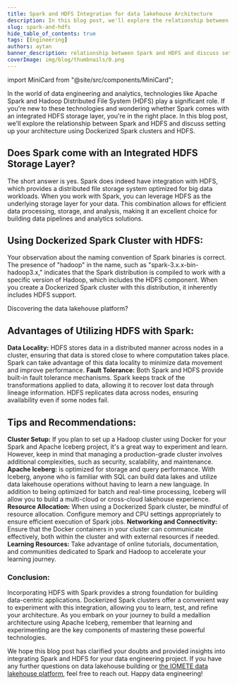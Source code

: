 ```yaml
---
title: Spark and HDFS Integration for data lakehouse Architecture
description: In this blog post, we'll explore the relationship between Spark and HDFS and discuss setting up your architecture using Dockerized Spark clusters and HDFS.
slug: spark-and-hdfs
hide_table_of_contents: true
tags: [Engineering]
authors: aytan
banner_description: relationship between Spark and HDFS and discuss setting up your architecture
coverImage: img/blog/thumbnails/0.png
---
```


import MiniCard from "@site/src/components/MiniCard";

In the world of data engineering and analytics, technologies like Apache Spark and Hadoop Distributed File System (HDFS) play a significant role. If you're new to these technologies and wondering whether Spark comes with an integrated HDFS storage layer, you're in the right place. In this blog post, we'll explore the relationship between Spark and HDFS and discuss setting up your architecture using Dockerized Spark clusters and HDFS.

<!-- truncate -->

## Does Spark come with an Integrated HDFS Storage Layer?

The short answer is yes. Spark does indeed have integration with HDFS, which provides a distributed file storage system optimized for big data workloads. When you work with Spark, you can leverage HDFS as the underlying storage layer for your data. This combination allows for efficient data processing, storage, and analysis, making it an excellent choice for building data pipelines and analytics solutions.

## Using Dockerized Spark Cluster with HDFS:

Your observation about the naming convention of Spark binaries is correct. The presence of "hadoop" in the name, such as "spark-3.x.x-bin-hadoop3.x," indicates that the Spark distribution is compiled to work with a specific version of Hadoop, which includes the HDFS component. When you create a Dockerized Spark cluster with this distribution, it inherently includes HDFS support.

<MiniCard link="https://form.typeform.com/to/ofF9ZQYd" linkName="Try Sandbox">Discovering the data lakehouse platform?</MiniCard>

## Advantages of Utilizing HDFS with Spark:

**Data Locality:** HDFS stores data in a distributed manner across nodes in a cluster, ensuring that data is stored close to where computation takes place. Spark can take advantage of this data locality to minimize data movement and improve performance.
**Fault Tolerance:** Both Spark and HDFS provide built-in fault tolerance mechanisms. Spark keeps track of the transformations applied to data, allowing it to recover lost data through lineage information. HDFS replicates data across nodes, ensuring availability even if some nodes fail.

## Tips and Recommendations:

**Cluster Setup:** If you plan to set up a Hadoop cluster using Docker for your Spark and Apache Iceberg project, it's a great way to experiment and learn. However, keep in mind that managing a production-grade cluster involves additional complexities, such as security, scalability, and maintenance.
**Apache Iceberg:** is optimized for storage and query performance. With Iceberg, anyone who is familiar with SQL can build data lakes and utilize data lakehouse operations without having to learn a new language. In addition to being optimized for batch and real-time processing, Iceberg will allow you to build a multi-cloud or cross-cloud lakehouse experience.
**Resource Allocation:** When using a Dockerized Spark cluster, be mindful of resource allocation. Configure memory and CPU settings appropriately to ensure efficient execution of Spark jobs.
**Networking and Connectivity:** Ensure that the Docker containers in your cluster can communicate effectively, both within the cluster and with external resources if needed.
**Learning Resources:** Take advantage of online tutorials, documentation, and communities dedicated to Spark and Hadoop to accelerate your learning journey.

### Conclusion:

Incorporating HDFS with Spark provides a strong foundation for building data-centric applications. Dockerized Spark clusters offer a convenient way to experiment with this integration, allowing you to learn, test, and refine your architecture. As you embark on your journey to build a medallion architecture using Apache Iceberg, remember that learning and experimenting are the key components of mastering these powerful technologies.

We hope this blog post has clarified your doubts and provided insights into integrating Spark and HDFS for your data engineering project. If you have any further questions on data lakehouse building or [the IOMETE data lakehouse platform](https://iomete.com/pricing), feel free to reach out. Happy data engineering!
